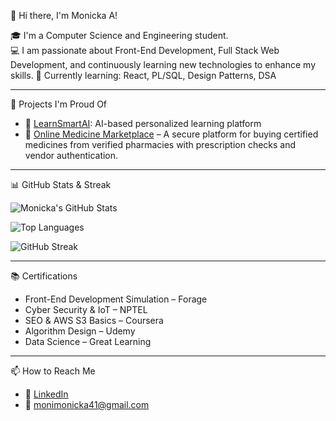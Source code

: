 👋 Hi there, I'm Monicka A!

🎓 I'm a Computer Science and Engineering student.  
💻 I am passionate about Front-End Development, Full Stack Web Development, and continuously learning new technologies to enhance my skills. 
🌱 Currently learning: React, PL/SQL, Design Patterns, DSA

---

 🚀 Projects I'm Proud Of
- 🔗 [LearnSmartAI](https://github.com/monickaa/LEARN-SMART-AI): AI-based personalized learning platform  
- 🏥 [Online Medicine Marketplace](https://github.com/monickaa/A-trusted-online-marketplace-for-certified-medicines) – A secure platform for buying certified medicines from verified pharmacies with prescription checks and vendor authentication.



---

 📊 GitHub Stats & Streak

![Monicka's GitHub Stats](https://github-readme-stats.vercel.app/api?username=monickaa&show_icons=true&theme=radical)

![Top Languages](https://github-readme-stats.vercel.app/api/top-langs/?username=monickaa&layout=compact&theme=tokyonight)

![GitHub Streak](https://github-readme-streak-stats.herokuapp.com/?user=monickaa&theme=highcontrast)


---

 📚 Certifications
- Front-End Development Simulation – Forage
- Cyber Security & IoT – NPTEL  
- SEO & AWS S3 Basics – Coursera  
- Algorithm Design – Udemy  
- Data Science – Great Learning

---

 📫 How to Reach Me
- 💼 [LinkedIn](https://www.linkedin.com/in/monicka11)
- 📧 monimonicka41@gmail.com


